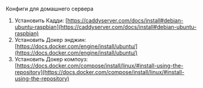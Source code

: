 Конфиги для домашнего сервера

1. Установить Кадди: [https://caddyserver.com/docs/install#debian-ubuntu-raspbian](https://caddyserver.com/docs/install#debian-ubuntu-raspbian)
2. Установить Докер энджин: [https://docs.docker.com/engine/install/ubuntu/](https://docs.docker.com/engine/install/ubuntu/)
3. Установить Докер компоуз: [https://docs.docker.com/compose/install/linux/#install-using-the-repository](https://docs.docker.com/compose/install/linux/#install-using-the-repository)
